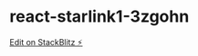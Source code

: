 # react-starlink1-3zgohn

[Edit on StackBlitz ⚡️](https://stackblitz.com/edit/react-starlink1-kd9w55)